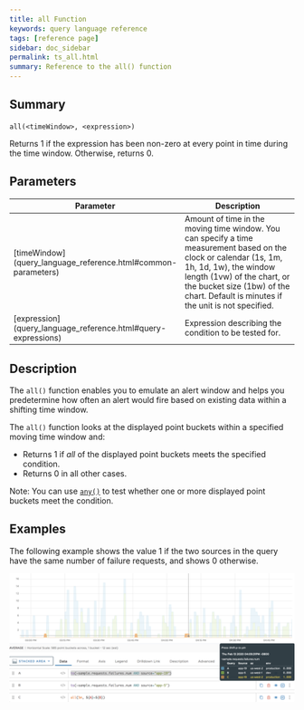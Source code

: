 ```yaml
---
title: all Function
keywords: query language reference
tags: [reference page]
sidebar: doc_sidebar
permalink: ts_all.html
summary: Reference to the all() function
---
```


## Summary

```
all(<timeWindow>, <expression>)
```
Returns 1 if the expression has been non-zero at every point in time during the time window. Otherwise, returns 0.

## Parameters

<table>
<tbody>
<thead>
<tr><th width="20%">Parameter</th><th width="80%">Description</th></tr>
</thead>
<tr><td markdown="span">[timeWindow](query_language_reference.html#common-parameters)</td>
<td>Amount of time in the moving time window. You can specify a time measurement based on the clock or calendar (1s, 1m, 1h, 1d, 1w), the window length (1vw) of the chart, or the bucket size (1bw) of the chart. Default is minutes if the unit is not specified.</td></tr>
<tr>
<td markdown="span"> [expression](query_language_reference.html#query-expressions)</td>
<td>Expression describing the condition to be tested for.  </td></tr>
</tbody>
</table>

## Description

The `all()` function enables you to emulate an alert window and helps you predetermine how often an alert would fire based on existing data within a shifting time window.

The `all()` function looks at the displayed point buckets within a specified moving time window and:
* Returns 1 if _all_ of the displayed point buckets meets the specified condition.
* Returns 0 in all other cases.

Note: You can use [`any()`](ts_any.html) to test whether one or more displayed point buckets meet the condition.



## Examples

The following example shows the value 1 if the two sources in the query have the same number of failure requests, and shows 0 otherwise.

![all example](images/ts_all.png)
